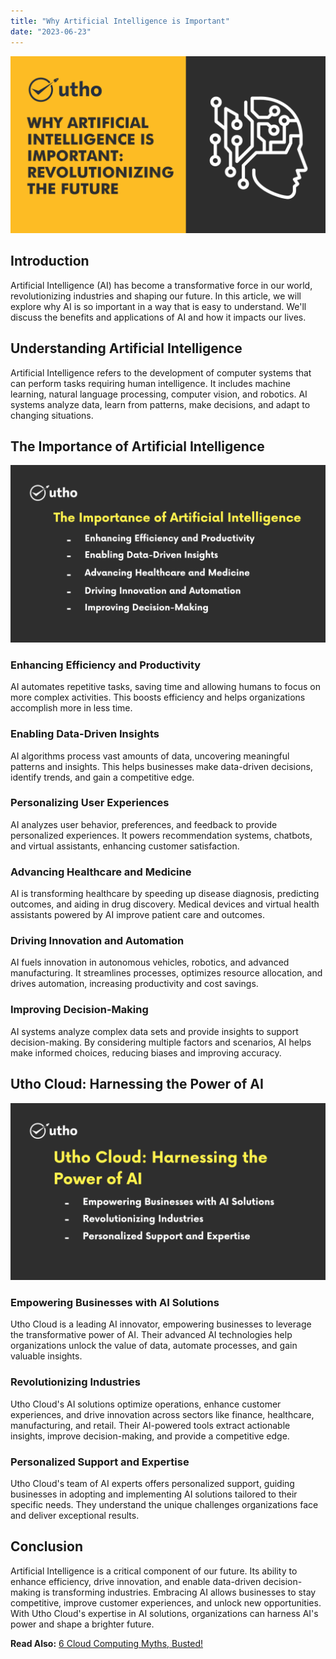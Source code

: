 ```yaml
---
title: "Why Artificial Intelligence is Important"
date: "2023-06-23"
---
```


![Why Artificial Intelligence is Important: Revolutionizing the Future](images/Why-Artificial-Intelligence-is-Important-Revolutionizing-the-Future-1024x576.png)

## Introduction

Artificial Intelligence (AI) has become a transformative force in our world, revolutionizing industries and shaping our future. In this article, we will explore why AI is so important in a way that is easy to understand. We'll discuss the benefits and applications of AI and how it impacts our lives.

## Understanding Artificial Intelligence

Artificial Intelligence refers to the development of computer systems that can perform tasks requiring human intelligence. It includes machine learning, natural language processing, computer vision, and robotics. AI systems analyze data, learn from patterns, make decisions, and adapt to changing situations.

## The Importance of Artificial Intelligence

![The Importance of Artificial Intelligence](images/Why-Artificial-Intelligence-is-Important-Revolutionizing-the-Future-1-1024x576.png)

### Enhancing Efficiency and Productivity

AI automates repetitive tasks, saving time and allowing humans to focus on more complex activities. This boosts efficiency and helps organizations accomplish more in less time.

### Enabling Data-Driven Insights

AI algorithms process vast amounts of data, uncovering meaningful patterns and insights. This helps businesses make data-driven decisions, identify trends, and gain a competitive edge.

### Personalizing User Experiences

AI analyzes user behavior, preferences, and feedback to provide personalized experiences. It powers recommendation systems, chatbots, and virtual assistants, enhancing customer satisfaction.

### Advancing Healthcare and Medicine

AI is transforming healthcare by speeding up disease diagnosis, predicting outcomes, and aiding in drug discovery. Medical devices and virtual health assistants powered by AI improve patient care and outcomes.

### Driving Innovation and Automation

AI fuels innovation in autonomous vehicles, robotics, and advanced manufacturing. It streamlines processes, optimizes resource allocation, and drives automation, increasing productivity and cost savings.

### Improving Decision-Making

AI systems analyze complex data sets and provide insights to support decision-making. By considering multiple factors and scenarios, AI helps make informed choices, reducing biases and improving accuracy.

## Utho Cloud: Harnessing the Power of AI

![Utho Cloud: Harnessing the Power of AI](images/Why-Artificial-Intelligence-is-Important-Revolutionizing-the-Future-2-1024x576.png)

### Empowering Businesses with AI Solutions

Utho Cloud is a leading AI innovator, empowering businesses to leverage the transformative power of AI. Their advanced AI technologies help organizations unlock the value of data, automate processes, and gain valuable insights.

### Revolutionizing Industries

Utho Cloud's AI solutions optimize operations, enhance customer experiences, and drive innovation across sectors like finance, healthcare, manufacturing, and retail. Their AI-powered tools extract actionable insights, improve decision-making, and provide a competitive edge.

### Personalized Support and Expertise

Utho Cloud's team of AI experts offers personalized support, guiding businesses in adopting and implementing AI solutions tailored to their specific needs. They understand the unique challenges organizations face and deliver exceptional results.

## Conclusion

Artificial Intelligence is a critical component of our future. Its ability to enhance efficiency, drive innovation, and enable data-driven decision-making is transforming industries. Embracing AI allows businesses to stay competitive, improve customer experiences, and unlock new opportunities. With Utho Cloud's expertise in AI solutions, organizations can harness AI's power and shape a brighter future.

**Read Also:** [6 Cloud Computing Myths, Busted!](https://utho.com/docs/tutorial/6-cloud-computing-myths-busted/)
